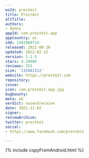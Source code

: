 ```yaml
---
wsId: prestmit
title: Prestmit
altTitle: 
authors:
- danny
appId: com.prestmit.app
appCountry: us
idd: 1581960714
released: 2021-08-20
updated: 2022-02-12
version: 1.1.5
stars: 4.29084
reviews: 251
size: '115981312'
website: https://prestmit.com
repository: 
issue: 
icon: com.prestmit.app.jpg
bugbounty: 
meta: ok
verdict: nosendreceive
date: 2021-11-02
signer: 
reviewArchive: 
twitter: prestmit
social:
- https://www.facebook.com/prestmit

---
```


{% include copyFromAndroid.html %}
